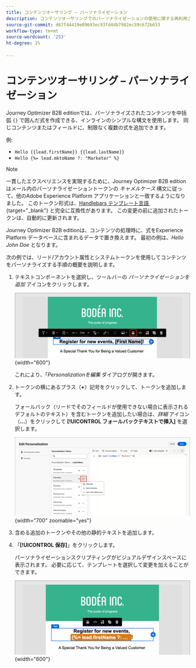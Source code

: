 ```yaml
---
title: コンテンツオーサリング – パーソナライゼーション
description: コンテンツオーサリングでのパーソナライゼーションの使用に関する再利用された節
source-git-commit: d67f44419e09693ec93fd4db7982ec59c672b633
workflow-type: tm+mt
source-wordcount: '253'
ht-degree: 1%

---
```


# コンテンツオーサリング – パーソナライゼーション

Journey Optimizer B2B editionでは、パーソナライズされたコンテンツを中括弧 `{}` で囲んだ式を作成できる、インラインのシンプルな構文を使用します。 同じコンテンツまたはフィールドに、制限なく複数の式を追加できます。

例:

* `Hello {{lead.firstName}} {{lead.lastName}}`
* `Hello {%= lead.mktoName ?: "Marketer" %}`

>[!NOTE]
>
>一貫したエクスペリエンスを実現するために、Journey Optimizer B2B editionはメール内のパーソナライゼーショントークンの _キャメルケース_ 構文に従って、他のAdobe Experience Platform アプリケーションと一致するようになりました。 このトークン形式は、[Handlebars テンプレート言語 &#x200B;](https://handlebarsjs.com/guide/#what-is-handlebars){target="_blank"} と完全に互換性があります。 この変更の前に追加されたトークンは、自動的に更新されます。

Journey Optimizer B2B editionは、コンテンツの処理時に、式をExperience Platform データベースに含まれるデータで置き換えます。 最初の例は、_Hello John Doe_ となります。

次の例では、リード/アカウント属性とシステムトークンを使用してコンテンツをパーソナライズする手順の概要を説明します。

1. テキストコンポーネントを選択し、ツールバーの _パーソナライゼーションを追加_ アイコンをクリックします。

   ![&#x200B; 「パーソナライズ」アイコンをクリック &#x200B;](../assets/content-design-shared/visual-designer-personalize-icon.png){width="600"}

   これにより、「_Personalizationを編集_ ダイアログが開きます。

1. トークンの横にあるプラス（**+**）記号をクリックして、トークンを追加します。

   フォールバック（リードでそのフィールドが使用できない場合に表示されるデフォルトのテキスト）を含むトークンを追加したい場合は、_詳細_ アイコン（**...**）をクリックして **[!UICONTROL フォールバックテキストで挿入]** を選択します。

   ![&#x200B; トークンを使用したパーソナライズされたテキストの作成 &#x200B;](../assets/content-design-shared/visual-designer-personalize-dialog-handlebar.png){width="700" zoomable="yes"}

1. 含める追加のトークンやその他の静的テキストを追加します。

1. 「**[!UICONTROL 保存]**」をクリックします。

   パーソナライゼーションスクリプティングがビジュアルデザインスペースに表示されます。 必要に応じて、テンプレートを選択して変更を加えることができます。

   ![&#x200B; パーソナライゼーションスクリプトを選択 &#x200B;](../assets/content-design-shared/visual-designer-select-personalization-script.png){width="600"}
